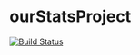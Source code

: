 # ourStatsProject
[![Build Status](https://travis-ci.com/Darsh374/ourStatsProject.svg?branch=master)](https://travis-ci.com/Darsh374/ourStatsProject)
